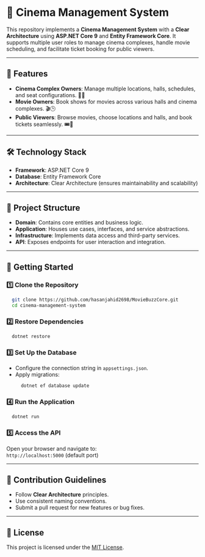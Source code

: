 # 🎥 Cinema Management System

This repository implements a **Cinema Management System** with a **Clear Architecture** using **ASP.NET Core 9** and **Entity Framework Core**. It supports multiple user roles to manage cinema complexes, handle movie scheduling, and facilitate ticket booking for public viewers.

---

## 🌟 Features
- **Cinema Complex Owners**: Manage multiple locations, halls, schedules, and seat configurations. 🏢🎫  
- **Movie Owners**: Book shows for movies across various halls and cinema complexes. 🎬🕒  
- **Public Viewers**: Browse movies, choose locations and halls, and book tickets seamlessly. 🎟️🍿  

---

## 🛠️ Technology Stack
- **Framework**: ASP.NET Core 9
- **Database**: Entity Framework Core
- **Architecture**: Clear Architecture (ensures maintainability and scalability)

---

## 📂 Project Structure
- **Domain**: Contains core entities and business logic.  
- **Application**: Houses use cases, interfaces, and service abstractions.  
- **Infrastructure**: Implements data access and third-party services.  
- **API**: Exposes endpoints for user interaction and integration.  

---

## 🚀 Getting Started

### 1️⃣ Clone the Repository
```bash
  git clone https://github.com/hasanjahid2698/MovieBuzzCore.git
  cd cinema-management-system
```

### 2️⃣ Restore Dependencies
```bash
  dotnet restore
```

### 3️⃣ Set Up the Database
- Configure the connection string in `appsettings.json`.  
- Apply migrations:
  ```bash
    dotnet ef database update
  ```

### 4️⃣ Run the Application
```bash
  dotnet run
```

### 5️⃣ Access the API
Open your browser and navigate to:  
`http://localhost:5000` (default port)

---

## 🤝 Contribution Guidelines
- Follow **Clear Architecture** principles.  
- Use consistent naming conventions.  
- Submit a pull request for new features or bug fixes.  

---

## 📜 License
This project is licensed under the [MIT License](LICENSE).  

